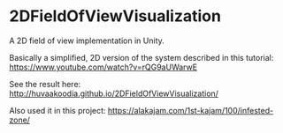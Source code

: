 # 2DFieldOfViewVisualization

A 2D field of view implementation in Unity.

Basically a simplified, 2D version of the system described in this tutorial: https://www.youtube.com/watch?v=rQG9aUWarwE

See the result here: http://huvaakoodia.github.io/2DFieldOfViewVisualization/

Also used it in this project: https://alakajam.com/1st-kajam/100/infested-zone/
